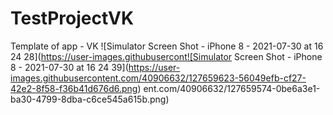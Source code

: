 # TestProjectVK
Template of app - VK
![Simulator Screen Shot - iPhone 8 - 2021-07-30 at 16 24 28](https://user-images.githubusercont![Simulator Screen Shot - iPhone 8 - 2021-07-30 at 16 24 39](https://user-images.githubusercontent.com/40906632/127659623-56049efb-cf27-42e2-8f58-f36b41d676d6.png)
ent.com/40906632/127659574-0be6a3e1-ba30-4799-8dba-c6ce545a615b.png)
